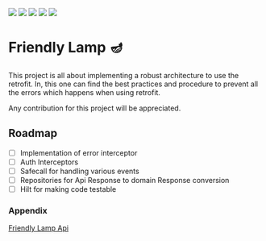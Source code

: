 ![](https://img.shields.io/github/workflow/status/PawanRoy1997/frienldylamp-android/android-ci)
![](https://img.shields.io/github/languages/count/PawanRoy1997/frienldylamp-android)
![](https://img.shields.io/github/languages/top/PawanRoy1997/frienldylamp-android)
![](https://img.shields.io/github/languages/code-size/PawanRoy1997/frienldylamp-android)
![](https://img.shields.io/github/directory-file-count/PawanRoy1997/frienldylamp-android)

# Friendly Lamp 🪔

This project is all about implementing a robust architecture to use the retrofit. In, this one can find the best practices and procedure to prevent all the errors which happens when using retrofit.

Any contribution for this project will be appreciated.

## Roadmap
 - [ ] Implementation of error interceptor
 - [ ] Auth Interceptors
 - [ ] Safecall for handling various events
 - [ ] Repositories for Api Response to domain Response conversion
 - [ ] Hilt for making code testable
 
 ### Appendix
 [Friendly Lamp Api](https://github.com/PawanRoy1997/friendly-lamp)
 